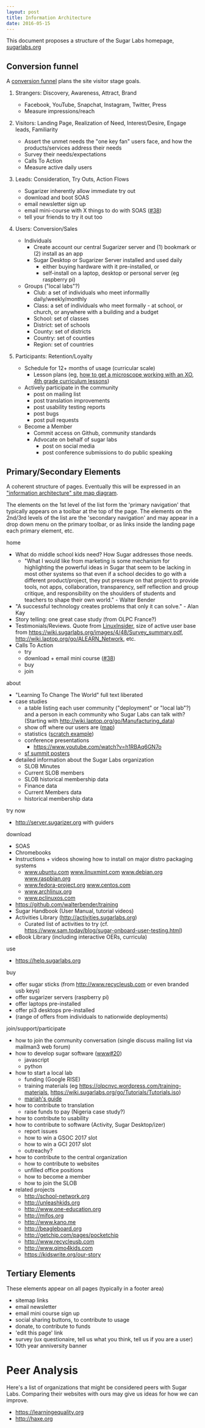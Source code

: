 ```yaml
---
layout: post
title: Information Architecture
date: 2016-05-15
---
```


This document proposes a structure of the Sugar Labs homepage, [sugarlabs.org](http://www.sugarlabs.org)

## Conversion funnel 

A [conversion funnel](https://www.google.com/search?q=conversion+funnel&tbm=isch) plans the site visitor stage goals.

1. Strangers: Discovery, Awareness, Attract, Brand
    * Facebook, YouTube, Snapchat, Instagram, Twitter, Press
    * Measure impressions/reach

2. Visitors: Landing Page, Realization of Need, Interest/Desire, Engage leads, Familiarity
    * Assert the unmet needs the "one key fan" users face, and how the products/services address their needs
    * Survey their needs/expectations
    * Calls To Action
    * Measure active daily users

3. Leads: Consideration, Try Outs, Action Flows
    * Sugarizer inherently allow immediate try out
    * download and boot SOAS
    * email newsletter sign up
    * email mini-course with X things to do with SOAS ([#38](https://github.com/sugarlabs/www/issues/38))
    * tell your friends to try it out too

4. Users: Conversion/Sales
    * Individuals
       * Create account our central Sugarizer server and (1) bookmark or (2) install as an app 
       * Sugar Desktop or Sugarizer Server installed and used daily
          * either buying hardware with it pre-installed, or 
          * self-install on a laptop, desktop or personal server (eg raspberry pi)
    * Groups ("local labs"?)
       * Club: a set of individuals who meet informallly daily/weekly/monthly
       * Class: a set of individuals who meet formally - at school, or church, or anywhere with a building and a budget
       * School: set of classes
       * District: set of schools
       * County: set of districts
       * Country: set of counties
       * Region: set of countries

5. Participants: Retention/Loyalty
    * Schedule for 12+ months of usage (curricular scale)    
      * Lesson plans (eg, [how to get a microscope working with an XO](https://wiki.sugarlabs.org/go/Talk:EduJAM/2011), [4th grade curriculum lessons](https://wiki.sugarlabs.org/go/Math4Team/Resources/Curriculum_Chart))
    * Actively participate in the community
      * post on mailing list
      * post translation improvements
      * post usability testing reports
      * post bugs
      * post pull requests
    * Become a Member
      * Commit access on Github, community standards
      * Advocate on behalf of sugar labs
        * post on social media
        * post conference submissions to do public speaking

## Primary/Secondary Elements

A coherent structure of pages. 
Eventually this will be expressed in an ["information architecture" site map diagram](https://www.google.com/search?q=information+architecture+web+design&tbm=isch).

The elements on the 1st level of the list form the 'primary navigation' that typically appears on a toolbar at the top of the page. 
The elements on the 2nd/3rd levels of the list are the 'secondary navigation' and may appear in a drop down menu on the primary toolbar, or as links inside the landing page each primary element, etc.

home
* What do middle school kids need? How Sugar addresses those needs.
   * "What I would like from marketing is some mechanism for highlighting the powerful ideas in Sugar that seem to be lacking in most other systems so that even if a school decides to go with a different product/project, they put pressure on that project to provide tools, not apps, collaboration, transparency, self reflection and group critique, and responsibility on the shoulders of students and teachers to shape their own world." - Walter Bender
* "A successful technology creates problems that only it can solve." - Alan Kay
* Story telling: one great case study (from OLPC France?)
* Testimonials/Reviews. Quote from [LinuxInsider](http://www.linuxinsider.com/story/Fedora-Based-Sugar-on-a-Stick-Is-One-Sweet-Desktop-83446.html), size of active user base from <https://wiki.sugarlabs.org/images/4/48/Survey_summary.pdf>, http://wiki.laptop.org/go/ALEARN_Network, etc.
* Calls To Action
   * try
   * download + email mini course ([#38](https://github.com/sugarlabs/www/issues/38))
   * buy
   * join

about
* "Learning To Change The World" full text liberated
* case studies
   * a table listing each user community ("deployment" or "local lab"?) and a person in each community who Sugar Labs can talk with? (Starting with http://wiki.laptop.org/go/Manufacturing_data)
   * show off where our users are ([map](http://stats.sugarlabs.org/activities.sugarlabs.org/awstats.pl?framename=mainright&output=alldomains))
   * statistics ([scratch example](https://scratch.mit.edu/statistics))
   * conference presentations
      * https://www.youtube.com/watch?v=h1RBAq6GN7o
   * [sf summit posters](http://www.olpcsf.org/CommunitySummit2013/posters)
* detailed information about the Sugar Labs organization
   * SLOB Minutes
   * Current SLOB members
   * SLOB historical membership data
   * Finance data
   * Current Members data
   * historical membership data

try now
* http://server.sugarizer.org with guiders

download
* SOAS
* Chromebooks
* Instructions + videos showing how to install on major distro packaging systems
   * www.ubuntu.com www.linuxmint.com www.debian.org www.raspbian.org
   * www.fedora-project.org www.centos.com
   * www.archlinux.org
   * www.pclinuxos.com
* <https://github.com/walterbender/training> 
* Sugar Handbook (User Manual, tutorial videos)
* Activities Library (http://activities.sugarlabs.org)
   * Curated list of activities to try (cf. https://www.sam.today/blog/sugar-onboard-user-testing.html)
* eBook Library (including interactive OERs, curricula)

use
* <https://help.sugarlabs.org>

buy
* offer sugar sticks (from http://www.recycleusb.com or even branded usb keys) 
* offer sugarizer servers (raspberry pi)
* offer laptops pre-installed
* offer pi3 desktops pre-installed
* (range of offers from individuals to nationwide deployments)

join/support/participate
* how to join the community conversation (single discuss mailing list via mailman3 web forum)
* how to develop sugar software ([www#20](https://github.com/sugarlabs/www/issues/20))
  * javascript
  * python
* how to start a local lab
  * funding (Google RISE)
  * training materials (eg <https://olpcnyc.wordpress.com/training-materials>, <https://wiki.sugarlabs.org/go/Tutorials/Tutorials.iso>)
  * [mariah's guide](http://mariahnoelle.com/wp-content/uploads/2014/04/sugarlabsgcioutreach.png)
* how to contribute to translation
  * raise funds to pay (Nigeria case study?)
* how to contribute to usability
* how to contribute to software (Activity, Sugar Desktop/izer)
   * report issues 
   * how to win a GSOC 2017 slot
   * how to win a GCI 2017 slot
   * outreachy?
* how to contribute to the central organization
   * how to contribute to websites
   * unfilled office positions
   * how to become a member
   * how to join the SLOB
* related projects
   * http://school-network.org
   * http://unleashkids.org
   * http://www.one-education.org
   * http://mifos.org
   * http://www.kano.me
   * http://beagleboard.org
   * http://getchip.com/pages/pocketchip
   * http://www.recycleusb.com
   * http://www.qimo4kids.com
   * https://kidswrite.org/our-story

## Tertiary Elements 

These elements appear on all pages (typically in a footer area)

* sitemap links
* email newsletter
* email mini course sign up
* social sharing buttons, to contribute to usage
* donate, to contribute to funds
* 'edit this page' link
* survey (ux questionaire, tell us what you think, tell us if you are a user)
* 10th year anniversity banner

# Peer Analysis

Here's a list of organizations that might be considered peers with Sugar Labs. 
Comparing their websites with ours may give us ideas for how we can improve. 

* https://learningequality.org
* http://haxe.org
